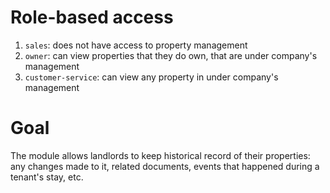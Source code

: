 # Role-based access
1. `sales`: does not have access to property management
2. `owner`: can view properties that they do own, that are under company's management
3. `customer-service`: can view any property in under company's management

# Goal
The module allows landlords to keep historical record of their properties: any changes made to it, related documents, events that happened during a tenant's stay, etc.